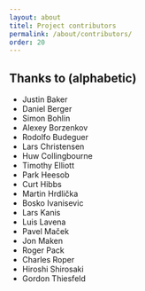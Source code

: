 ```yaml
---
layout: about
titel: Project contributors
permalink: /about/contributors/
order: 20
---
```

## Thanks to (alphabetic)

* Justin Baker
* Daniel Berger
* Simon Bohlin
* Alexey Borzenkov
* Rodolfo Budeguer
* Lars Christensen
* Huw Collingbourne
* Timothy Elliott
* Park Heesob
* Curt Hibbs
* Martin Hrdlička
* Bosko Ivanisevic
* Lars Kanis
* Luis Lavena
* Pavel Maček
* Jon Maken
* Roger Pack
* Charles Roper
* Hiroshi Shirosaki
* Gordon Thiesfeld
